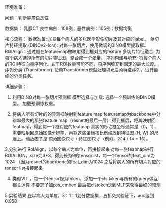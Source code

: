 环境准备：

问题：判断肿瘤良恶性


数据集：
乳腺CT 良性病例：108例；恶性病例：105例；数据均衡

核心流程：
数据准备: 加载每个病人的多张医学影像切片及其对应的label。
单切片特征提取 (DINOv2-lora): 对每一张切片，使用微调的DINO模型提取框。
ROIAlign：通过框在featuremap做映射得到框对应的feature
多切片特征融合: 为每个病人选择所有的切片特征图，整合成一个张量。
序列构建与填充: 将每个病人的ROI特征向量序列化。由于ROI数量可能不同，将序列填充到固定的最大长度。
序列分类 (Transformer): 使用Transformer模型处理填充后的特征序列，进行最终的分类任务。

详细步骤：

1. 利用DINO对每一张切片预测框
模型选择与加载:
选择一个预训练的DINO模型。
加载预训练权重。

2. 将病人所有切片的的预测框映射到feature map
featuremap为backbone中分辨率最大的那张feature map（resnet的最后一层）
得到框后，将其映射回featmap，得到每一个框对应的featmap
真实的标注框坐标通常是（0，1），需要映射回原始图像分辨率，再将这些坐标按比例缩放到特征图 (H, W) 的尺度上。缩放因子是 原始图像尺寸 / 特征图尺寸（例如，224 / 14 = 16）。

3.分别进行 RoIAlign，以每个病人为单位，再拼接起来
对每一张featmap进行ROIALIGN，size为3*3，得到长为9的tensorlist，每一个tensor的feat_dim为1024 （因为resnet的backbone的feat_dim为1024
之后将病人的所有切片对应的tensor list拼接起来	


4. 类似VIT ，每一个tensor视为token，添加一个cls token与所有的query做互相关运算
不要忘了加pos_embed
最后把clstoken送到MLP来获得最终的预测


5.实验结果
在以病人为单位，3：1：1划分数据集，五折交叉验证下，auc达到0.958


